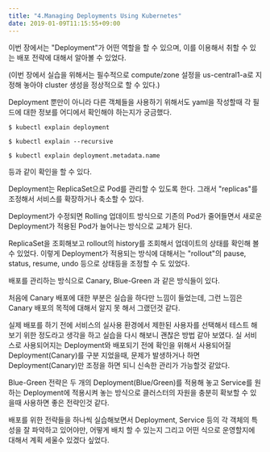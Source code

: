 ```yaml
---
title: "4.Managing Deployments Using Kubernetes"
date: 2019-01-09T11:15:55+09:00
---
```


이번 장에서는 "Deployment"가 어떤 역할을 할 수 있으며, 이를 이용해서 취할 수 있는 배포 전략에 대해서 알아볼 수 있었다.

(이번 장에서 실습을 위해서는 필수적으로 compute/zone 설정을 us-central1-a로 지정해 놓아야 cluster 생성을 정상적으로 할 수 있다.)



Deployment 뿐만이 아니라 다른 객체들을 사용하기 위해서도 yaml을 작성할때 각 필드에 대한 정보를 어디에서 확인해야 하는지가 궁금했다.

```
$ kubectl explain deployment

$ kubectl explain --recursive

$ kubectl explain deployment.metadata.name
```

등과 같이 확인을 할 수 있다.



Deployment는 ReplicaSet으로 Pod를 관리할 수 있도록 한다. 그래서 "replicas"를 조정해서 서비스를 확장하거나 축소할 수 있다.

Deployment가 수정되면 Rolling 업데이트 방식으로 기존의 Pod가 줄어들면서 새로운 Deployment가 적용된 Pod가 늘어나는 방식으로 교체가 된다.

ReplicaSet을 조회해보고  rollout의 history를 조회해서 업데이트의 상태를 확인해 볼 수 있었다. 이렇게 Deployment가 적용되는 방식에 대해서는 "rollout"의 pause, status, resume, undo 등으로 상태등을 조정할 수 도 있었다.



배포를 관리하는 방식으로 Canary, Blue-Green 과 같은 방식들이 있다.



처음에 Canary 배포에 대한 부분은 실습을 하다만 느낌이 들었는데, 그런 느낌은 Canary 배포의 목적에 대해서 알지 못 해서 그랬던것 같다.

실제 배포를 하기 전에 서비스의 실사용 환경에서 제한된 사용자를 선택해서 테스트 해보기 위한 정도라고 생각을 하고 실습을 다시 해보니 괜찮은 방법 같아 보였다. 실 서비스로 사용되어지는 Deployment와 배포되기 전에 확인을 위해서 사용되어질 Deployment(Canary)를 구분 지었을때, 문제가 발생하거나 하면 Deployment(Canary)만 조정을 하면 되니 신속한 관리가 가능할것 같았다.



Blue-Green 전략은 두 개의 Deployment(Blue/Green)를 적용해 놓고 Service를 원하는 Deployment에 적용시켜 놓는 방식으로 클러스터의 자원을 충분히 확보할 수 있을때 사용하면 좋은 전략인것 같다.



배포를 위한 전략들을 하나씩 실습해보면서 Deployment, Service 등의 각 객체의 특성을 잘 파악하고 있어야만, 어떻게 배치 할 수 있는지 그리고 어떤 식으로 운영할지에 대해서 계획 세울수 있겠다 싶었다.


